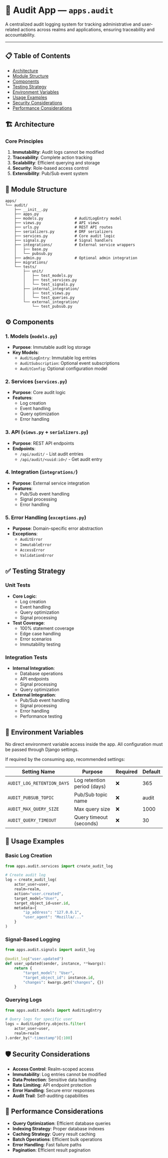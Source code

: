 # 🧾 Audit App — `apps.audit`

A centralized audit logging system for tracking administrative and user-related actions across realms and applications, ensuring traceability and accountability.

---

## 📋 Table of Contents

- [Architecture](#architecture)
- [Module Structure](#module-structure)
- [Components](#components)
- [Testing Strategy](#testing-strategy)
- [Environment Variables](#environment-variables)
- [Usage Examples](#usage-examples)
- [Security Considerations](#security-considerations)
- [Performance Considerations](#performance-considerations)

## 🏗 Architecture

### Core Principles

1. **Immutability**: Audit logs cannot be modified
2. **Traceability**: Complete action tracking
3. **Scalability**: Efficient querying and storage
4. **Security**: Role-based access control
5. **Extensibility**: Pub/Sub event system

## 📁 Module Structure

```
apps/
└── audit/
    ├── __init__.py
    ├── apps.py
    ├── models.py              # AuditLogEntry model
    ├── views.py               # API views
    ├── urls.py                # REST API routes
    ├── serializers.py         # DRF serializers
    ├── services.py            # Core audit logic
    ├── signals.py             # Signal handlers
    ├── integrations/          # External service wrappers
    │   ├── base.py
    │   └── pubsub.py
    ├── admin.py               # Optional admin integration
    ├── migrations/
    └── tests/
        ├── unit/
        │   ├── test_models.py
        │   ├── test_services.py
        │   └── test_signals.py
        ├── internal_integration/
        │   ├── test_views.py
        │   └── test_queries.py
        └── external_integration/
            └── test_pubsub.py
```

## ⚙️ Components

### 1. Models (`models.py`)

- **Purpose**: Immutable audit log storage
- **Key Models**:
  - `AuditLogEntry`: Immutable log entries
  - `AuditSubscription`: Optional event subscriptions
  - `AuditConfig`: Optional configuration model

### 2. Services (`services.py`)

- **Purpose**: Core audit logic
- **Features**:
  - Log creation
  - Event handling
  - Query optimization
  - Error handling

### 3. API (`views.py` + `serializers.py`)

- **Purpose**: REST API endpoints
- **Endpoints**:
  - `/api/audit/` - List audit entries
  - `/api/audit/<uuid:id>/` - Get audit entry

### 4. Integration (`integrations/`)

- **Purpose**: External service integration
- **Features**:
  - Pub/Sub event handling
  - Signal processing
  - Error handling

### 5. Error Handling (`exceptions.py`)

- **Purpose**: Domain-specific error abstraction
- **Exceptions**:
  - `AuditError`
  - `ImmutableError`
  - `AccessError`
  - `ValidationError`

## ✅ Testing Strategy

### Unit Tests

- **Core Logic**:
  - Log creation
  - Event handling
  - Query optimization
  - Signal processing
- **Test Coverage**:
  - 100% statement coverage
  - Edge case handling
  - Error scenarios
  - Immutability testing

### Integration Tests

- **Internal Integration**:
  - Database operations
  - API endpoints
  - Signal processing
  - Query optimization
- **External Integration**:
  - Pub/Sub event handling
  - Signal processing
  - Error handling
  - Performance testing

## 🔐 Environment Variables

No direct environment variable access inside the app. All configuration must be passed through Django settings.

If required by the consuming app, recommended settings:

| Setting Name               | Purpose                      | Required | Default |
|----------------------------|------------------------------|----------|---------|
| `AUDIT_LOG_RETENTION_DAYS` | Log retention period (days)  | ❌       | 365     |
| `AUDIT_PUBSUB_TOPIC`       | Pub/Sub topic name           | ❌       | audit   |
| `AUDIT_MAX_QUERY_SIZE`     | Max query size               | ❌       | 1000    |
| `AUDIT_QUERY_TIMEOUT`      | Query timeout (seconds)      | ❌       | 30      |

## 🔄 Usage Examples

### Basic Log Creation

```python
from apps.audit.services import create_audit_log

# Create audit log
log = create_audit_log(
    actor_user=user,
    realm=realm,
    action="user.created",
    target_model="User",
    target_object_id=user.id,
    metadata={
        "ip_address": "127.0.0.1",
        "user_agent": "Mozilla/..."
    }
)
```

### Signal-Based Logging

```python
from apps.audit.signals import audit_log

@audit_log("user.updated")
def user_updated(sender, instance, **kwargs):
    return {
        "target_model": "User",
        "target_object_id": instance.id,
        "changes": kwargs.get("changes", {})
    }
```

### Querying Logs

```python
from apps.audit.models import AuditLogEntry

# Query logs for specific user
logs = AuditLogEntry.objects.filter(
    actor_user=user,
    realm=realm
).order_by("-timestamp")[:100]
```

## 🛡 Security Considerations

- **Access Control**: Realm-scoped access
- **Immutability**: Log entries cannot be modified
- **Data Protection**: Sensitive data handling
- **Rate Limiting**: API endpoint protection
- **Error Handling**: Secure error responses
- **Audit Trail**: Self-auditing capabilities

## 🚀 Performance Considerations

- **Query Optimization**: Efficient database queries
- **Indexing Strategy**: Proper database indexes
- **Caching Strategy**: Query result caching
- **Batch Operations**: Efficient bulk operations
- **Error Handling**: Fast failure paths
- **Pagination**: Efficient result pagination
